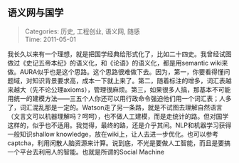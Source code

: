 语义网与国学
---
    
> Categories: 历史, 工程创业, 语义网, 随感  
> Time: 2011-05-01
    
我长久以来有一个理想，就是把国学经典给形式化了，比如二十四史。我曾经试图做过《史记五帝本纪》的语义化，和《论语》的语义化，都是用semantic wiki来做。AURA似乎也是这个思路。这个思路很难做下去。因为，第一，你要看得懂问题域，对知识背景要求高，成本一下就上来了。第二，随着标注的增多，词汇表越来越大（先不论公理axioms），管理很麻烦。第三，如果很多人搞，那基本不可能用统一的建模方法——三五个人你还可以用行政命令强迫他们用一个词汇表；人多了，词汇混乱那是一定的。Watson走了另一条路，就是不试图去理解自然语言（文言文可以机器理解吗？呵呵），也不做人工建模，而是走统计的路。但对国学这样的，似乎也不适用。我觉得，最终的路，还是介乎其间。NLP和机器学习获得一般知识shallow knowledge，放在wiki上，让人去进一步优化。也可以参考captcha，利用闲散人脑资源来计算。说到底，不光是要做人工智能，而且是要搞一个平台去利用人的智能。也就是所谓的Social Machine     
    